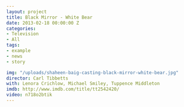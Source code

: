 ```yaml
---
layout: project
title: Black Mirror - White Bear
date: 2013-02-18 00:00:00 Z
categories:
- Television
- All
tags:
- example
- news
- story

img: "/uploads/shaheen-baig-casting-black-mirror-white-bear.jpg"
director: Carl Tibbetts
with: Lenora Crichlow, Michael Smiley, Tuppence Middleton
imdb: http://www.imdb.com/title/tt2542420/
video: n718o2btik
---
```


